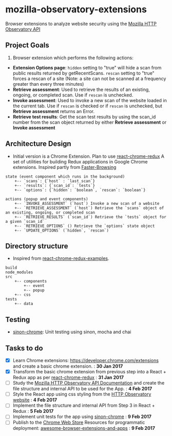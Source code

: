 # mozilla-observatory-extensions
Browser extensions to analyze website security using the [Mozilla HTTP Observatory API](https://observatory.mozilla.org)

## Project Goals
1. Browser extension which performs the following actions:
  * **Extension Options page**: `hidden` setting to "true" will hide a scan from public results returned by getRecentScans. `rescan` setting to "true" forces a rescan of a site (Note: a site can not be scanned at a frequency greater than every three minutes)
  * **Retrieve assessment**: Used to retrieve the results of an existing, ongoing, or completed scan. Use if `rescan` is unchecked.
  * **Invoke assessment**: Used to invoke a new scan of the website loaded in the current tab. Use if `rescan` is checked or if `rescan` is unchecked, but **Retrieve assessment** returns an Error.
  * **Retrieve test results**: Get the scan test results by using the scan_id number from the scan object returned by either **Retrieve assessment** or **Invoke assessment**

## Architecture Design
* Initial version is a Chrome Extension. Plan to use [react-chrome-redux](https://github.com/tshaddix/react-chrome-redux) A set of utilities for building Redux applications in Google Chrome extensions. Inspired partly from [Faster-Browsing](https://github.com/sjb7/Faster-Browsing)

```
state (event component which runs in the background)
	+-- `scans`: {`host` : `last_scan`}
	+-- `results`: {`scan_id`: `tests`}
	+-- `options`: {`hidden`: `boolean`, `rescan`: `boolean`}

actions (popup and event components)
	+-- `INVOKE_ASSESSMENT` (`host`) Invoke a new scan of a website
	+-- `RETRIEVE_ASSESSMENT` (`host`) Retrieve the `scans` object of an existing, ongoing, or completed scan
	+-- `RETRIEVE_RESULTS` (`scan_id`) Retrieve the `tests` object for a given `scan_id`
	+-- `RETRIEVE_OPTIONS` () Retrieve the `options` state object
	+-- `UPDATE_OPTIONS` (`hidden`, `rescan`)
```

## Directory structure
* Inspired from [react-chrome-redux-examples](https://github.com/tshaddix/react-chrome-redux-examples).

```
build
node_modules
src
	+-- components
		+-- event
		+-- popup
	+-- css
tests
	+-- data
```

## Testing
* [sinon-chrome](https://github.com/acvetkov/sinon-chrome): Unit testing using sinon, mocha and chai

## Tasks to do
- [x] Learn Chrome extensions: https://developer.chrome.com/extensions and create a basic chrome extension. : **30 Jan 2017**
- [x] Transform the basic chrome extension from previous step into a React + Redux app as per [react-chrome-redux](https://github.com/tshaddix/react-chrome-redux) : **31 Jan 2017**
- [ ] Study the [Mozilla HTTP Observatory API Documentation](https://github.com/mozilla/http-observatory/blob/master/httpobs/docs/api.md) and create the file structure and internal API to be used for the App. : **4 Feb 2017**
- [ ] Style the React app using css styling from the [HTTP Observatory website](https://github.com/mozilla/http-observatory-website/tree/master/css) : **4 Feb 2017**
- [ ] Implement the file structure and internal API from Step 3 in React + Redux : **5 Feb 2017**
- [ ] Implement unit tests for the app using [sinon-chrome](https://github.com/acvetkov/sinon-chrome) : **9 Feb 2017**
- [ ] Publish to the [Chrome Web Store](https://developer.chrome.com/webstore/get_started_simple) Resources for programmatic deployment: [awesome-browser-extensions-and-apps](https://github.com/vitalets/awesome-browser-extensions-and-apps) : **9 Feb 2017**
